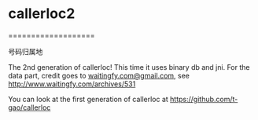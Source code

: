 # callerloc2
===================

号码归属地

The 2nd generation of callerloc! This time it uses binary db and jni.
For the data part, credit goes to waitingfy.com@gmail.com, see http://www.waitingfy.com/archives/531

You can look at the first generation of callerloc at https://github.com/t-gao/callerloc
